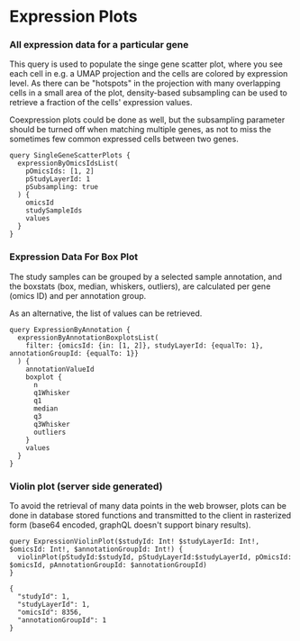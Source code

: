 # Expression Plots

### All expression data for a particular gene

This query is used to populate the singe gene scatter plot, where you see each cell
in e.g. a UMAP projection and the cells are colored by expression level. As there can be
"hotspots" in the projection with many overlapping cells in a small area of the plot,
density-based subsampling can be used to retrieve a fraction of the cells' expression values.

Coexpression plots could be done as well, but the subsampling parameter should be turned off
when matching multiple genes, as not to miss the sometimes few common expressed cells between two genes.

```gql
query SingleGeneScatterPlots {
  expressionByOmicsIdsList(
    pOmicsIds: [1, 2]
    pStudyLayerId: 1
    pSubsampling: true
  ) {
    omicsId
    studySampleIds
    values
  }
}
```

### Expression Data For Box Plot

The study samples can be grouped by a selected sample annotation, and the boxstats (box, median, whiskers, outliers), are
calculated per gene (omics ID) and per annotation group.

As an alternative, the list of values can be retrieved.

```gql
query ExpressionByAnnotation {
  expressionByAnnotationBoxplotsList(
    filter: {omicsId: {in: [1, 2]}, studyLayerId: {equalTo: 1}, annotationGroupId: {equalTo: 1}}
  ) {
    annotationValueId
    boxplot {
      n
      q1Whisker
      q1
      median
      q3
      q3Whisker
      outliers
    }
    values
  }
}
```

### Violin plot (server side generated)

To avoid the retrieval of many data points in the web browser, plots can be done in database stored functions
and transmitted to the client in rasterized form (base64 encoded, graphQL doesn't support binary results).

```gql
query ExpressionViolinPlot($studyId: Int! $studyLayerId: Int!, $omicsId: Int!, $annotationGroupId: Int!) {
  violinPlot(pStudyId:$studyId, pStudyLayerId:$studyLayerId, pOmicsId: $omicsId, pAnnotationGroupId: $annotationGroupId)
}

{
  "studyId": 1,
  "studyLayerId": 1,
  "omicsId": 8356,
  "annotationGroupId": 1
}
```
